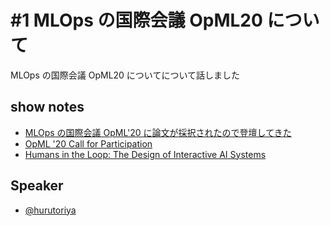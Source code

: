 # #1 MLOps の国際会議 OpML20 について

MLOps の国際会議 OpML20 についてについて話しました


## show notes
- [MLOps の国際会議 OpML'20 に論文が採択されたので登壇してきた](https://shunyaueta.com/posts/2020-09-06/)
- [OpML '20 Call for Participation](https://www.usenix.org/conference/opml20/call-for-participation)
- [Humans in the Loop: The Design of Interactive AI Systems](https://hai.stanford.edu/blog/humans-loop-design-interactive-ai-systems)

## Speaker
- [@hurutoriya](https://twitter.com/hurutoriya)
